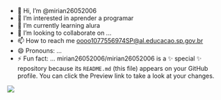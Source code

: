 - 👋 Hi, I’m @mirian26052006
- 👀 I’m interested in aprender a programar
- 🌱 I’m currently learning alura
- 💞️ I’m looking to collaborate on ...
- 📫 How to reach me oooo1077556974SP@al.educacao.sp.gov.br
- 😄 Pronouns: ...
- ⚡ Fun fact: ...
mirian26052006/mirian26052006 is a ✨ special ✨ repository because its `README.md` (this file) appears on your GitHub profile.
You can click the Preview link to take a look at your changes.

![](https://tenor.com/pt-BR/view/cool-fun-white-cat-dance-cool-and-fun-times-gif-10835485520572086855)
